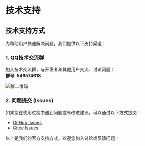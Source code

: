 # 技术支持

## 技术支持方式

为帮助用户快速解决问题，我们提供以下支持渠道：


### 1. QQ技术交流群

加入技术交流群，与开发者和其他用户交流、讨论问题：  
**群号**: **546574618**

![群二维码](/images/qq_code.jpg)

### 2. 问题提交 (Issues)

如果您在使用过程中遇到问题或有改进建议，可以通过以下方式提交：  
- [GitHub Issues](https://github.com/kuaifan/dootask/issues)  
- [Gitee Issues](https://gitee.com/aipaw/dootask/issues)


以上是我们的官方支持方式，欢迎您加入讨论或反馈问题！